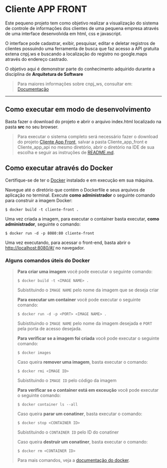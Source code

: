 # Cliente APP FRONT

Este pequeno projeto tem como objetivo realizar a visualização do sistema de controle de informações dos clientes de uma pequena empresa através de uma interface desenvolvida em html, css e javascript.

O interface pode cadastrar, exibir, pesquisar, editar e deletar registros de clientes possuindo uma ferramenta de busca que faz acesso a API gratuita extena cnpj.ws e buscando a localização do registro no google.maps através do endereço castrado.

O objetivo aqui é demonstrar parte do conhecimento adquirido durante a disciplina de **Arquitetura de Software** 

> Para maiores informações sobre cnpj_ws, consultar em: [Documentação](https://www.cnpj.ws/docs/intro)

---
## Como executar em modo de desenvolvimento

Basta fazer o download do projeto e abrir o arquivo index.html localizado na pasta **src** no seu browser.

> Para executar o sistema completo será necessário fazer o download do projeto [Cliente App Front](https://github.com/RafFerOli/Fluxo_App_Front/tree/main), salvar a pasta Cliente_app_front e Cliente_app_api no mesmo diretório, abrir o diretório na IDE de sua escolha e seguir as instruções de [README.md](https://github.com/RafFerOli/Cliente_App_Front/blob/main/Cliente_app_front/README.md).

## Como executar através do Docker

Certifique-se de ter o [Docker](https://docs.docker.com/engine/install/) instalado e em execução em sua máquina.

Navegue até o diretório que contém o Dockerfile e seus arquivos de aplicação no terminal. Execute **como administrador** o seguinte comando para construir a imagem Docker:

```
$ docker build -t cliente-front .
```

Uma vez criada a imagem, para executar o container basta executar, **como administrador**, seguinte o comando:

```
$ docker run -d -p 8080:80 cliente-front
```

Uma vez executando, para acessar o front-end, basta abrir o [http://localhost:8080/#/](http://localhost:8080/#/) no navegador.


### Alguns comandos úteis do Docker

>**Para criar uma imagem** você pode executar o seguinte comando:
>
>```
>$ docker build -t <IMAGE NAME> .
>```
>Subistituindo o `IMAGE NAME` pelo nome da imagem que se deseja criar
>
>**Para executar um container** você pode executar o seguinte comando:
>
>```
>$ docker run -d -p <PORT> <IMAGE NAME> .
>```
>Subistituindo o `IMAGE NAME` pelo nome da imagem desejada e `PORT` pela porta de acesso desejada.
>
>**Para verificar se a imagem foi criada** você pode executar o seguinte comando:
>
>```
>$ docker images
>```
>
> Caso queira **remover uma imagem**, basta executar o comando:
>```
>$ docker rmi <IMAGE ID>
>```
>Subistituindo o `IMAGE ID` pelo código da imagem
>
>**Para verificar se o container está em exceução** você pode executar o seguinte comando:
>
>```
>$ docker container ls --all
>```
>
> Caso queira **parar um conatiner**, basta executar o comando:
>```
>$ docker stop <CONTAINER ID>
>```
>Subistituindo o `CONTAINER ID` pelo ID do conatiner
>
>
> Caso queira **destruir um conatiner**, basta executar o comando:
>```
>$ docker rm <CONTAINER ID>
>```
>Para mais comandos, veja a [documentação do docker](https://docs.docker.com/engine/reference/run/).
